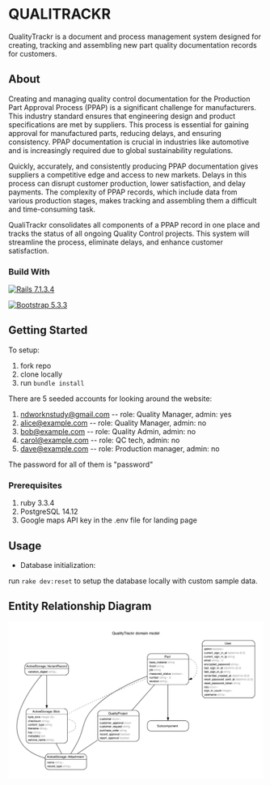 # QUALITRACKR
QualityTrackr is a document and process management system designed for creating, tracking and assembling new part quality documentation records for customers.

## About
Creating and managing quality control documentation for the Production Part Approval Process (PPAP) is a significant challenge for manufacturers. This industry standard ensures that engineering design and product specifications are met by suppliers. This process is essential for gaining approval for manufactured parts, reducing delays, and ensuring consistency. PPAP documentation is crucial in industries like automotive and is increasingly required due to global sustainability regulations.

Quickly, accurately, and consistently producing PPAP documentation gives suppliers a competitive edge and access to new markets. Delays in this process can disrupt customer production, lower satisfaction, and delay payments. The complexity of PPAP records, which include data from various production stages, makes tracking and assembling them a difficult and time-consuming task.

QualiTrackr consolidates all components of a PPAP record in one place and tracks the status of all ongoing Quality Control projects. This system will streamline the process, eliminate delays, and enhance customer satisfaction.

### Build With

[![Rails 7.1.3.4][Rails-shield]][Rails-url]

[![Bootstrap 5.3.3][Bootstrap-shield]][Bootstrap-url]

## Getting Started
To setup:
1. fork repo
2. clone locally
3. run `bundle install`
<!-- This isn't enough instruction to get started - running `rails server` throws database errors because the database hasn't been set up -->

There are 5 seeded accounts for looking around the website:
1. ndworknstudy@gmail.com -- role: Quality Manager, admin: yes
2. alice@example.com -- role: Quality Manager, admin: no
3. bob@example.com -- role: Quality Admin, admin: no
5. carol@example.com -- role: QC tech, admin: no
6. dave@example.com -- role: Production manager, admin: no

The password for all of them is "password"

### Prerequisites
1. ruby 3.3.4
2. PostgreSQL 14.12
3. Google maps API key in the .env file for landing page


## Usage
* Database initialization:

run `rake dev:reset` to setup the database locally with custom sample data.

## Entity Relationship Diagram
![Diagram](/app/assets/images/erd.png)







<!-- MARKDIWN KINKS & IMAGES -->
[Rails-shield]: https://img.shields.io/badge/Ruby_on_rails-D30001?style=for-the-badge&logo=rubyonrails&logoColor=white
[Rails-url]: https://rubyonrails.org/

[Bootstrap-shield]: https://img.shields.io/badge/Bootstrap-563D7C?style=for-the-badge&logo=bootstrap&logoColor=white
[Bootstrap-url]: https://getbootstrap.com
